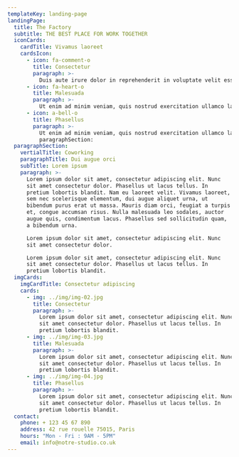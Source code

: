 ```yaml
---
templateKey: landing-page
landingPage:
  title: The Factory
  subtitle: THE BEST PLACE FOR WORK TOGETHER
  iconCards:
    cardTitle: Vivamus laoreet
    cardsIcon:
      - icon: fa-comment-o
        title: Consectetur
        paragraph: >-
          Duis aute irure dolor in reprehenderit in voluptate velit esse cillum dolore eu fugiat nulla pariatur. Excepteur sint occaecat cupidatat non proident.
      - icon: fa-heart-o
        title: Malesuada
        paragraph: >-
          Ut enim ad minim veniam, quis nostrud exercitation ullamco laboris nisi ut aliquip ex ea commodo consequat.
      - icon: a-bell-o
        title: Phasellus
        paragraph: >-
          Ut enim ad minim veniam, quis nostrud exercitation ullamco laboris nisi ut aliquip ex ea commodo consequat.
          paragraphSection:
  paragraphSection:
    vertialTitle: Coworking
    paragraphTitle: Dui augue orci
    subTitle: Lorem ipsum
    paragraph: >-
      Lorem ipsum dolor sit amet, consectetur adipiscing elit. Nunc
      sit amet consectetur dolor. Phasellus ut lacus tellus. In
      pretium lobortis blandit. Nam eu laoreet velit. Vivamus laoreet,
      sem nec scelerisque elementum, dui augue aliquet urna, ut
      bibendum purus erat ut massa. Mauris diam orci, feugiat a turpis
      et, congue accumsan risus. Nulla malesuada leo sodales, auctor
      augue quis, condimentum lacus. Phasellus sed sollicitudin quam,
      a bibendum urna.

      Lorem ipsum dolor sit amet, consectetur adipiscing elit. Nunc
      sit amet consectetur dolor. 

      Lorem ipsum dolor sit amet, consectetur adipiscing elit. Nunc
      sit amet consectetur dolor. Phasellus ut lacus tellus. In
      pretium lobortis blandit.
  imgCards:
    imgCardTitle: Consectetur adipiscing
    cards:
      - img: ../img/img-02.jpg
        title: Consectetur
        paragraph: >-
          Lorem ipsum dolor sit amet, consectetur adipiscing elit. Nunc
          sit amet consectetur dolor. Phasellus ut lacus tellus. In
          pretium lobortis blandit.
      - img: ../img/img-03.jpg
        title: Malesuada
        paragraph: >-
          Lorem ipsum dolor sit amet, consectetur adipiscing elit. Nunc
          sit amet consectetur dolor. Phasellus ut lacus tellus. In
          pretium lobortis blandit.
      - img: ../img/img-04.jpg
        title: Phasellus
        paragraph: >-
          Lorem ipsum dolor sit amet, consectetur adipiscing elit. Nunc
          sit amet consectetur dolor. Phasellus ut lacus tellus. In
          pretium lobortis blandit.
  contact:
    phone: + 123 45 67 890
    address: 42 rue rouelle 75015, Paris
    hours: "Mon - Fri : 9AM - 5PM"
    email: info@notre-studio.co.uk
---
```


